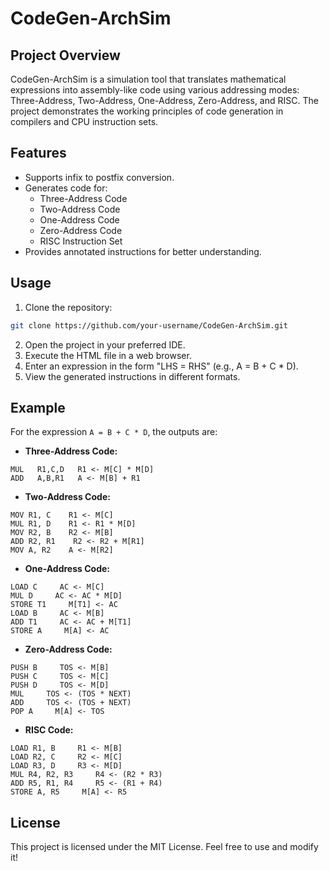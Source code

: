 # CodeGen-ArchSim

## Project Overview
CodeGen-ArchSim is a simulation tool that translates mathematical expressions into assembly-like code using various addressing modes: Three-Address, Two-Address, One-Address, Zero-Address, and RISC. The project demonstrates the working principles of code generation in compilers and CPU instruction sets.

## Features
- Supports infix to postfix conversion.
- Generates code for:
  - Three-Address Code
  - Two-Address Code
  - One-Address Code
  - Zero-Address Code
  - RISC Instruction Set
- Provides annotated instructions for better understanding.

## Usage
1. Clone the repository:
```bash
git clone https://github.com/your-username/CodeGen-ArchSim.git
```
2. Open the project in your preferred IDE.
3. Execute the HTML file in a web browser.
4. Enter an expression in the form "LHS = RHS" (e.g., A = B + C * D).
5. View the generated instructions in different formats.

## Example
For the expression `A = B + C * D`, the outputs are:
- **Three-Address Code:**
```
MUL   R1,C,D   R1 <- M[C] * M[D]
ADD   A,B,R1   A <- M[B] + R1
```
- **Two-Address Code:**
```
MOV R1, C    R1 <- M[C]
MUL R1, D    R1 <- R1 * M[D]
MOV R2, B    R2 <- M[B]
ADD R2, R1    R2 <- R2 + M[R1]
MOV A, R2    A <- M[R2]
```
- **One-Address Code:**
```
LOAD C     AC <- M[C]
MUL D     AC <- AC * M[D]
STORE T1     M[T1] <- AC
LOAD B     AC <- M[B]
ADD T1     AC <- AC + M[T1]
STORE A     M[A] <- AC
```
- **Zero-Address Code:**
```
PUSH B     TOS <- M[B]
PUSH C     TOS <- M[C]
PUSH D     TOS <- M[D]
MUL     TOS <- (TOS * NEXT)
ADD     TOS <- (TOS + NEXT)
POP A     M[A] <- TOS
```
- **RISC Code:**
```
LOAD R1, B     R1 <- M[B]
LOAD R2, C     R2 <- M[C]
LOAD R3, D     R3 <- M[D]
MUL R4, R2, R3     R4 <- (R2 * R3)
ADD R5, R1, R4     R5 <- (R1 + R4)
STORE A, R5     M[A] <- R5
```

## License
This project is licensed under the MIT License. Feel free to use and modify it!

